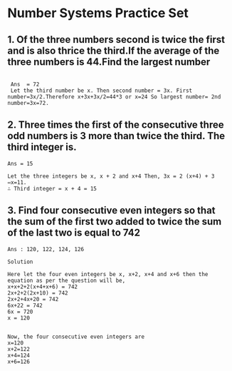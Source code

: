  # Number Systems Practice Set

 ## 1. Of the three numbers second is twice the first and is also thrice the third.If the average of the three numbers is 44.Find the largest number

 ```Apt

  Ans  = 72
  Let the third number be x. Then second number = 3x. First number=3x/2.Therefore x+3x+3x/2=44*3 or x=24 So largest number= 2nd number=3x=72.

 ```

## 2. Three times the first of the consecutive three odd numbers is 3 more than twice the third. The third integer is.

```Apt
Ans = 15

Let the three integers be x, x + 2 and x+4 Then, 3x = 2 (x+4) + 3 ⇔x=11.
∴ Third integer = x + 4 = 15

```

## 3. Find four consecutive even integers so that the sum of the first two added to twice the sum of the last two is equal to 742

```Apt
Ans : 120, 122, 124, 126

Solution

Here let the four even integers be x, x+2, x+4 and x+6 then the equation as per the question will be,
x+x+2+2(x+4+x+6) = 742
2x+2+2(2x+10) = 742
2x+2+4x+20 = 742
6x+22 = 742
6x = 720
x = 120​
 

Now, the four consecutive even integers are
x=120
x+2=122
x+4=124
x+6=126

```